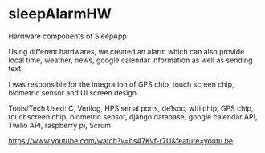# sleepAlarmHW
Hardware components of SleepApp

Using different hardwares, we created an alarm which can also provide local time, weather, news, google calendar information as well as sending text.

I was responsible for the integration of GPS chip, touch screen chip, biometric sensor and UI screen design.


Tools/Tech Used: C, Verilog, HPS serial ports, de1soc, wifi chip, GPS chip, touchscreen chip, biometric sensor, django database, google calendar API, Twilio API, raspberry pi, Scrum





https://www.youtube.com/watch?v=hs47Kvf-r7U&feature=youtu.be
